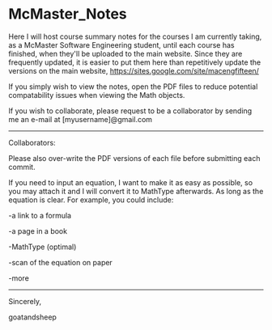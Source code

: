 McMaster_Notes
==============

Here I will host course summary notes for the courses I am currently taking, as a McMaster Software Engineering student, until each course has finished, when they'll be uploaded to the main website. Since they are frequently updated, it is easier to put them here than repetitively update the versions on the main website, https://sites.google.com/site/macengfifteen/

If you simply wish to view the notes, open the PDF files to reduce potential compatability issues when viewing the Math objects.

If you wish to collaborate, please request to be a collaborator by sending me an e-mail at [myusername]@gmail.com

---------------------

Collaborators:

Please also over-write the PDF versions of each file before submitting each commit.

If you need to input an equation, I want to make it as easy as possible, so you may attach it and I will convert it to MathType afterwards. As long as the equation is clear. For example, you could include:

-a link to a formula
  
-a page in a book
  
-MathType (optimal)
  
-scan of the equation on paper
  
-more

-----------------------

Sincerely,

goatandsheep
